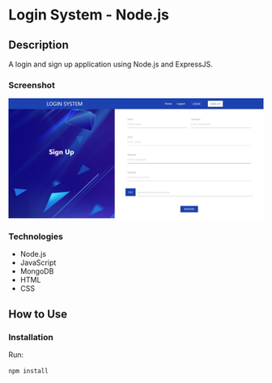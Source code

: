 # Login System - Node.js

## Description

A login and sign up application using Node.js and ExpressJS.

### Screenshot

![](public/images/login-system-nodejs-signup-page.jpg)

### Technologies

- Node.js
- JavaScript
- MongoDB
- HTML
- CSS

## How to Use

### Installation

Run:

`npm install`
